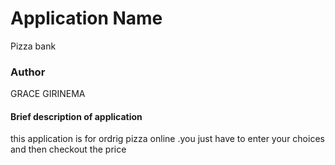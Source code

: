 # Application Name
Pizza bank
### Author
GRACE GIRINEMA
#### Brief description of application
this application is for ordrig pizza online .you just have to enter your choices and then checkout the price